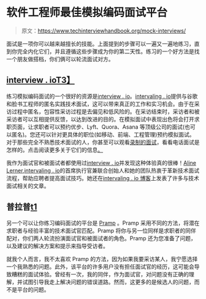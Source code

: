 # 软件工程师最佳模拟编码面试平台

> 原文：<https://www.techinterviewhandbook.org/mock-interviews/>



面试是一项你可以越来越擅长的技能。上面提到的步骤可以一遍又一遍地练习，直到你完全内化它们，并且遵循这些步骤成为你的第二天性。练习的一个好方法是找一个朋友做搭档，你们俩可以轮流面试对方。

## [interview . io](https://iio.sh/r/DMCa)[T3】](#interviewingio "Direct link to heading")

练习模拟编码面试的一个很好的资源是[interview . io](https://iio.sh/r/DMCa)。[intervaling . io](https://iio.sh/r/DMCa)提供与谷歌和脸书工程师的匿名实践技术面试，这可以带来真正的工作和实习机会。由于在采访过程中匿名，包容性采访过程是去偏见和低风险的。在采访结束时，采访者和被采访者可以互相提供反馈，以达到改进的目的。在模拟面试中表现出色将会打开求职页面，让求职者可以预约优步、Lyft、Quora、Asana 等顶级公司的面试(也可以匿名)。您还可以针对更具体的职位(如移动、前端、工程管理)预约模拟面试。对于那些完全不熟悉技术面试的人，你甚至可以观看[录制的面试](https://interviewing.io/recordings)，看看电话面试是怎样的。点击阅读更多关于它们的信息[。](https://techcrunch.com/2017/09/27/interviewing-io-hopes-to-close-the-engineer-diversity-gap-with-anonymous-interviews/)

我作为面试官和被面试者都使用过[interview . io](https://iio.sh/r/DMCa)并发现这种体验真的很棒！[Aline Lerner](https://twitter.com/alinelernerLLC),[intervaling . io](https://iio.sh/r/DMCa)的首席执行官兼联合创始人和她的团队热衷于革新技术面试流程，帮助应聘者提高面试技巧。她还在[intervaling . io 博客](http://blog.interviewing.io/)上发表了许多与技术面试相关的文章。

## 普拉普[t1](#pramp "Direct link to heading")

另一个可以让你练习编码面试的平台是 [Pramp](https://pramp.com) 。Pramp 采用不同的方法，将潜在求职者与经验丰富的技术面试官匹配。Pramp 将你与另一位同样是求职者的同伴配对，你们两人轮流扮演面试官和被面试者的角色。Pramp 还为您准备了问题，以及建议的解决方案和提示来指导受访者。

就我个人而言，我不太喜欢 Pramp 的方法，因为如果我要采访某人，我宁愿选择一个我熟悉的问题。此外，该平台的许多用户没有担任面试官的经历，这可能会导致糟糕的面试体验。曾经有一次，我的同伴，作为面试官，对问题没有正确的理解，并试图引导我走上解决问题的错误道路。然而，这更多的是候选人的问题，而不是平台的问题。

